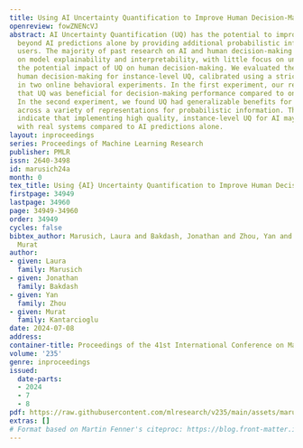 ```yaml
---
title: Using AI Uncertainty Quantification to Improve Human Decision-Making
openreview: fowZNENcVJ
abstract: AI Uncertainty Quantification (UQ) has the potential to improve human decision-making
  beyond AI predictions alone by providing additional probabilistic information to
  users. The majority of past research on AI and human decision-making has concentrated
  on model explainability and interpretability, with little focus on understanding
  the potential impact of UQ on human decision-making. We evaluated the impact on
  human decision-making for instance-level UQ, calibrated using a strict scoring rule,
  in two online behavioral experiments. In the first experiment, our results showed
  that UQ was beneficial for decision-making performance compared to only AI predictions.
  In the second experiment, we found UQ had generalizable benefits for decision-making
  across a variety of representations for probabilistic information. These results
  indicate that implementing high quality, instance-level UQ for AI may improve decision-making
  with real systems compared to AI predictions alone.
layout: inproceedings
series: Proceedings of Machine Learning Research
publisher: PMLR
issn: 2640-3498
id: marusich24a
month: 0
tex_title: Using {AI} Uncertainty Quantification to Improve Human Decision-Making
firstpage: 34949
lastpage: 34960
page: 34949-34960
order: 34949
cycles: false
bibtex_author: Marusich, Laura and Bakdash, Jonathan and Zhou, Yan and Kantarcioglu,
  Murat
author:
- given: Laura
  family: Marusich
- given: Jonathan
  family: Bakdash
- given: Yan
  family: Zhou
- given: Murat
  family: Kantarcioglu
date: 2024-07-08
address:
container-title: Proceedings of the 41st International Conference on Machine Learning
volume: '235'
genre: inproceedings
issued:
  date-parts:
  - 2024
  - 7
  - 8
pdf: https://raw.githubusercontent.com/mlresearch/v235/main/assets/marusich24a/marusich24a.pdf
extras: []
# Format based on Martin Fenner's citeproc: https://blog.front-matter.io/posts/citeproc-yaml-for-bibliographies/
---
```


